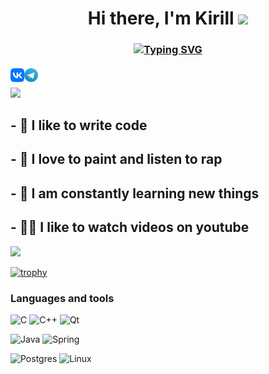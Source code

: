 <h1 align="center">Hi there, I'm Kirill 
<img src="https://github.com/blackcater/blackcater/raw/main/images/Hi.gif" height="32"/></h1>
<h3 align="center"> <a href="https://git.io/typing-svg"><img src="https://readme-typing-svg.herokuapp.com?font=Fira+Code&weight=600&size=21&duration=2000&pause=3000&color=000000&width=700&height=40&lines=Computer+science+student%2C+developer+from+Russia+%F0%9F%87%B7%F0%9F%87%BA" alt="Typing SVG" /></a> </h3>

<h4 allign="center">
  <a href="https://vk.com/kirillefimenko"> <img align="left" alt="VK" width="22px" src="https://github.com/github/explore/blob/278a654ebab0a3b0aa27e019477abd7b7cfb8cd3/topics/vk/vk.png" /> </a>
  <a href="https://t.me/vivichv9"> <img align="left" alt="My Telegram" width="22px" src="https://github.com/github/explore/blob/278a654ebab0a3b0aa27e019477abd7b7cfb8cd3/topics/telegram/telegram.png" /> </a>
</h4>
<br>


![](https://github-profile-summary-cards.vercel.app/api/cards/profile-details?username=vivichv9&theme=solarized_dark)

## - 💪 I like to write code

## - 🎉 I love to paint and listen to rap

## - 🥅 I am constantly learning new things

## - 🤹🏽 I like to watch videos on youtube

![](https://github-profile-summary-cards.vercel.app/api/cards/repos-per-language?username=vivichv9&theme=solarized_dark) 

[![trophy](https://github-profile-trophy.vercel.app/?username=vivichv9)](https://github.com/ryo-ma/github-profile-trophy)

### Languages and tools

![C](https://img.shields.io/badge/c-%2300599C.svg?style=for-the-badge&logo=c&logoColor=white)
![C++](https://img.shields.io/badge/c++-%2300599C.svg?style=for-the-badge&logo=c%2B%2B&logoColor=white)
![Qt](https://img.shields.io/badge/Qt-%23217346.svg?style=for-the-badge&logo=Qt&logoColor=white)

![Java](https://img.shields.io/badge/java-%23ED8B00.svg?style=for-the-badge&logo=java&logoColor=white)
![Spring](https://img.shields.io/badge/spring-%236DB33F.svg?style=for-the-badge&logo=spring&logoColor=white)

![Postgres](https://img.shields.io/badge/postgres-%23316192.svg?style=for-the-badge&logo=postgresql&logoColor=white)
![Linux](https://img.shields.io/badge/Linux-FCC624?style=for-the-badge&logo=linux&logoColor=black)
